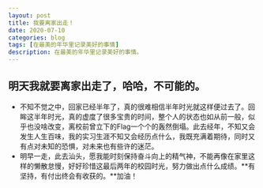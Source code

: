 ```yaml
---
layout: post
title: 我要离家出走！
date: 2020-07-10
categories: blog
tags: [在最美的年华里记录美好的事情]
description: 在最美的年华里记录美好的事情。
---
```



## 明天我就要离家出走了，哈哈，不可能的。
* 不知不觉之中，回家已经半年了，真的很难相信半年时光就这样便过去了。回眸这半年时光，真的虚度了很多宝贵的时间，整个人的状态也如从前一般，似乎也没啥改变，离校前曾立下的Flag一个个的轰然倒塌。此去经年，不知又会发生人生百味，我的实习生涯不知又会经历点什么，我既充满着期待，同时又有点对未知的恐惧，对未来也有些许的迷茫。
* 明早一走，此去汕头，愿我能时刻保持奋斗向上的精气神，不能再像在家里这样的懒散怠慢，好好珍惜这最后两年的校园时光，努力做出点什么成绩。**有坚持，有付出终会有收获的。**加油！

